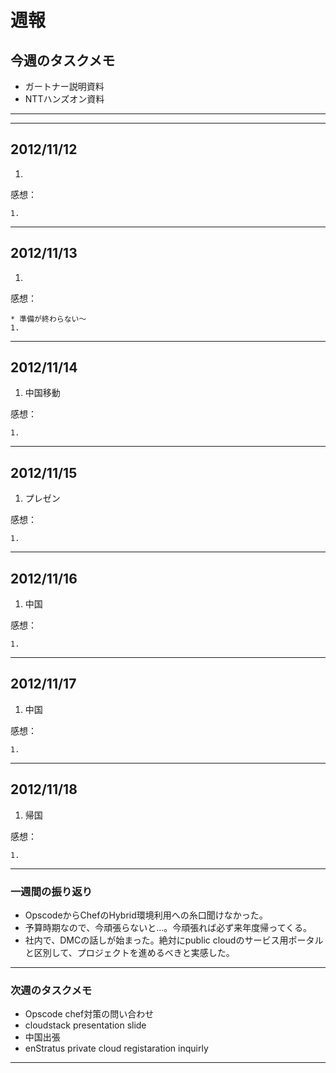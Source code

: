 # 週報


## 今週のタスクメモ

- ガートナー説明資料
- NTTハンズオン資料

---

---

## 2012/11/12

1. 

感想：

	1. 
	
---

## 2012/11/13

1. 


感想：

	* 準備が終わらない〜
	1. 
	
---

## 2012/11/14

1. 中国移動
 
感想：

	1. 

---

## 2012/11/15

1. プレゼン


感想：

	1. 


---

## 2012/11/16

1. 中国

感想：

	1. 

---

## 2012/11/17

1. 中国

感想：

	1.

---

## 2012/11/18

1. 帰国

感想：

	1.

---

### 一週間の振り返り

- OpscodeからChefのHybrid環境利用への糸口聞けなかった。
- 予算時期なので、今頑張らないと…。今頑張れば必ず来年度帰ってくる。
- 社内で、DMCの話しが始まった。絶対にpublic cloudのサービス用ポータルと区別して、プロジェクトを進めるべきと実感した。

---

### 次週のタスクメモ

- Opscode chef対策の問い合わせ
- cloudstack presentation slide
- 中国出張
- enStratus private cloud registaration inquirly

---